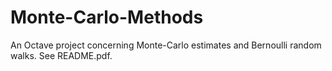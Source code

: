 # Monte-Carlo-Methods
An Octave project concerning Monte-Carlo estimates and Bernoulli random walks. See README.pdf.
